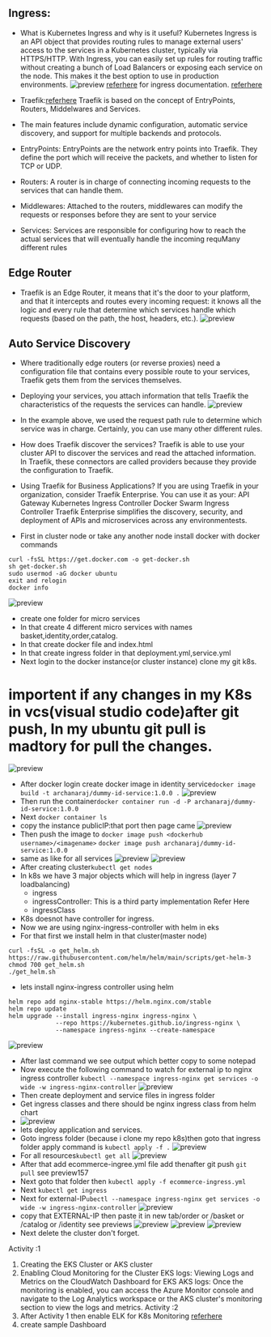 Ingress:
--------
* What is Kubernetes Ingress and why is it useful?
Kubernetes Ingress is an API object that provides routing rules to manage external users' access to the services in a Kubernetes cluster, typically via HTTPS/HTTP. With Ingress, you can easily set up rules for routing traffic without creating a bunch of Load Balancers or exposing each service on the node. This makes it the best option to use in production environments. 
![preview](./k8s_images/k8s145.png)
[referhere](https://www.ibm.com/cloud/blog/kubernetes-ingress) for ingress documentation.
[referhere](https://kubernetes.io/docs/concepts/services-networking/ingress/)
* Traefik:[referhere](https://doc.traefik.io/traefik/getting-started/concepts/)
Traefik is based on the concept of EntryPoints, Routers, Middelwares and Services.

* The main features include dynamic configuration, automatic service discovery, and support for multiple backends and protocols.

* EntryPoints: EntryPoints are the network entry points into Traefik. They define the port which will receive the packets, and whether to listen for TCP or UDP.

* Routers: A router is in charge of connecting incoming requests to the services that can handle them.

* Middlewares: Attached to the routers, middlewares can modify the requests or responses before they are sent to your service

* Services: Services are responsible for configuring how to reach the actual services that will eventually handle the incoming requMany different rules

Edge Router
-----------
* Traefik is an Edge Router, it means that it's the door to your platform, and that it intercepts and routes every incoming request: it knows all the logic and every rule that determine which services handle which requests (based on the path, the host, headers, etc.).
![preview](./k8s_images/k8s143.png)

Auto Service Discovery
----------------------
* Where traditionally edge routers (or reverse proxies) need a configuration file that contains every possible route to your services, Traefik gets them from the services themselves.
* Deploying your services, you attach information that tells Traefik the characteristics of the requests the services can handle.
![preview](./k8s_images/k8s144.png)

* In the example above, we used the request path rule to determine which service was in charge. Certainly, you can use many other different rules.

* How does Traefik discover the services?
Traefik is able to use your cluster API to discover the services and read the attached information. In Traefik, these connectors are called providers because they provide the configuration to Traefik.

* Using Traefik for Business Applications?
If you are using Traefik in your organization, consider Traefik Enterprise. You can use it as your:
API Gateway
Kubernetes Ingress Controller
Docker Swarm Ingress Controller
Traefik Enterprise simplifies the discovery, security, and deployment of APIs and microservices across any environmentests.
* First in cluster node or take any another node  install docker with docker commands
```
curl -fsSL https://get.docker.com -o get-docker.sh
sh get-docker.sh
sudo usermod -aG docker ubuntu 
exit and relogin
docker info
```
![preview](./k8s_images/k8s146.png) 
* create one folder for micro services
* In that create 4 different micro services with names basket,identity,order,catalog.
* In that create docker file and index.html
* In that create ingress folder in that deployment.yml,service.yml
* Next login to the docker instance(or cluster instance) clone my git k8s.
# importent if any changes in my K8s in vcs(visual studio code)after git push, In my ubuntu git pull is madtory for pull the changes.
![preview](./k8s_images/k8s147.png) 
* After docker login create docker image in identity service``docker image build -t archanaraj/dummy-id-service:1.0.0 .`` 
![preview](./k8s_images/k8s148.png)
* Then run the container``docker container run -d -P archanaraj/dummy-id-service:1.0.0``
* Next ``docker container ls``
* copy the instance publicIP:that port then page came
![preview](./k8s_images/k8s149.png)
* Then push the image to ``docker image push <dockerhub username>/<imagename>`` ``docker image push archanaraj/dummy-id-service:1.0.0``
* same as like for all services
![preview](./k8s_images/k8s150.png)
![preview](./k8s_images/k8s151.png)
* After creating cluster``kubectl get nodes``
* In k8s we have 3 major objects which will help in ingress (layer 7 loadbalancing)
   * ingress
   * ingressController: This is a third party implementation Refer Here
   * ingressClass
* K8s doesnot have controller for ingress.
* Now we are using nginx-ingress-controller with helm in eks 
* For that first we install helm in that cluster(master node)
```
curl -fsSL -o get_helm.sh https://raw.githubusercontent.com/helm/helm/main/scripts/get-helm-3
chmod 700 get_helm.sh
./get_helm.sh
```
* lets install nginx-ingress controller using helm
```
helm repo add nginx-stable https://helm.nginx.com/stable
helm repo update
helm upgrade --install ingress-nginx ingress-nginx \
             --repo https://kubernetes.github.io/ingress-nginx \
             --namespace ingress-nginx --create-namespace

``` 
![preview](./k8s_images/k8s152.png)

* After last command we see output which better copy to some notepad
* Now execute the following command to watch for external ip to nginx ingress controller   ``kubectl --namespace ingress-nginx get services -o wide -w ingress-nginx-controller``
![preview](./k8s_images/k8s153.png)
* Then create deployment and service files in ingress folder
* Get ingress classes and there should be nginx ingress class from helm chart
* ![preview](./k8s_images/k8s154.png)
* lets deploy application and services.
* Goto ingress folder (because i clone my repo k8s)then goto that ingress folder apply command is ``kubectl apply -f .``
 ![preview](./k8s_images/k8s155.png)
* For all resources``kubectl get all``
![preview](./k8s_images/k8s156.png)
* After that add ecommerce-ingree.yml file add thenafter git push ``git pull`` see preview157
* Next goto that folder then ``kubectl apply -f ecommerce-ingress.yml``
* Next ``kubectl get ingress``
* Next for external-IP``ubectl --namespace ingress-nginx get services -o wide -w ingress-nginx-controller``
![preview](./k8s_images/k8s157.png) 
* copy that EXTERNAL-IP then paste it in new tab/order or /basket or /catalog or /identity see previews
![preview](./k8s_images/k8s158.png)
![preview](./k8s_images/k8s159.png)
![preview](./k8s_images/k8s160.png)
* Next delete the cluster don't forget.

Activity :1
1. Creating the EKS Cluster or AKS cluster
2. Enabling Cloud Monitoring for the Cluster
EKS logs: Viewing Logs and Metrics on the CloudWatch Dashboard for EKS
AKS logs: Once the monitoring is enabled, you can access the Azure Monitor console and navigate to the Log Analytics workspace or the AKS cluster's monitoring section to view the logs and metrics. 
Activity :2 
1. After Activity 1 then enable ELK for K8s Monitoring
[referhere](https://newrelic.com/instant-observability/kubernetes)
2. create sample Dashboard
